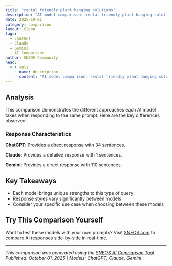```yaml
---
title: "rental friendly plant hanging solutions"
description: "AI model comparison: rental friendly plant hanging solutions..."
date: 2025-10-01
category: comparison
layout: Clean
tags:
  - ChatGPT
  - Claude
  - Gemini
  - AI Comparison
author: SNEOS Community
head:
  - - meta
    - name: description
      content: "AI model comparison: rental friendly plant hanging solutions..."
---
```


<ChatComparison
  title="rental friendly plant hanging solutions"
  prompt="rental friendly plant hanging solutions"
  :responses='{
    "ChatGPT": "Certainly! Here are some rental-friendly plant hanging solutions that won\u2019t damage walls or ceilings and are easy to remove:\n\n### 1. **Command Hooks and Strips**\n- Use removable adhesive hooks like Command Hooks which come in various sizes and weight capacities.\n- Perfect for hanging lightweight to medium-weight plants.\n- No holes or sticky residue when removed correctly.\n- Works well on walls, doors, or even ceilings.\n\n### 2. **Tension Rods**\n- Place a tension rod between two walls or inside a window frame.\n- Hang small planters with S-hooks or macram\u00E9 hangers from the rod.\n- No drilling needed, just adjustable to fit the space.\n\n### 3. **Over-the-Door or Window Hangers**\n- Use over-the-door hooks or hangers designed for hanging plants.\n- These sit on top of the door or window frame without any installation.\n- Suitable for small, lightweight plants.\n\n### 4. **Plant Stands or Shelves**\n- Instead of hanging plants, consider free-standing plant stands or tiered shelves.\n- Can be placed anywhere in your rental and moved easily.\n\n### 5. **Macram\u00E9 Plant Hangers on Curtain Rods or Shelves**\n- Hang trailing plants from existing curtain rods or sturdy shelves using macram\u00E9 hangers.\n- No extra hardware required and looks stylish.\n\n### 6. **Adhesive Ceiling Hooks**\n- Similar to Command Hooks but specifically designed for ceilings.\n- Great for hanging plants without drilling or permanent changes.\n- Ensure the hook\u2019s weight limit matches your plant\u0027s weight.\n\n### 7. **Magnetic Hooks**\n- If you have metal door frames or surfaces, magnetic hooks are a simple option.\n- Can hold small to medium pots securely.\n\n### 8. **Freestanding Plant Hangers**\n- Look for floor-standing plant hanger racks.\n- Mimic hanging plants but without ceiling or wall attachment.\n\n---\n\n### Tips:\n- Always check the weight limit of hooks and hangers.\n- Use lightweight pots to reduce risk.\n- Consider self-watering planters to minimize spills.\n\nWould you like product recommendations or DIY instructions for any specific option?",
    "Claude": "Here are some great rental-friendly plant hanging solutions that won\u0027t damage walls or ceilings:\n\n## **Tension-Based Solutions**\n- **Tension rods** between walls or in doorways/windows\n- **Floor-to-ceiling tension poles** with adjustable arms\n- **Expandable curtain rods** in window frames\n\n## **Freestanding Options**\n- **Plant stands with hanging tiers** or built-in hooks\n- **Ladder-style plant stands** with hanging capabilities\n- **Tripod plant hangers** that sit on the floor\n- **Rolling plant carts** with overhead hanging bars\n\n## **Furniture-Based Hanging**\n- **Over-the-door hooks** on sturdy doors\n- **Clamp-on hooks** that attach to shelves, tables, or railings\n- **Magnetic hooks** on refrigerators or metal surfaces\n- **Suction cup hooks** on smooth surfaces (windows, tiles)\n\n## **Minimal-Damage Wall Solutions**\n- **3M Command hooks** (removable adhesive strips)\n- **Monkey hooks** (tiny holes that are easily filled)\n- **Gallery hanging systems** with minimal wall contact\n\n## **Creative Alternatives**\n- **Macram\u00E9 plant hangers** draped over existing fixtures\n- **Ceiling fan hook adapters** (if you have ceiling fans)\n- **Bookshelf brackets** that clamp onto existing furniture\n\nMost of these can be easily removed when you move, and many require zero wall damage!",
    "Gemini": "Okay, let\u0027s talk rental-friendly plant hanging solutions!  The key here is to avoid permanent damage to walls, ceilings, or other surfaces.  Here\u0027s a breakdown of options, considering factors like weight capacity, aesthetics, and ease of installation and removal:\n\n**1. Adhesive Hooks \u0026 Strips (The Go-To):**\n\n*   **Best for:** Lightweight to medium-weight plants.\n*   **Pros:**\n    *   Widely available in various sizes and weight capacities.\n    *   Easy to install and remove (when done correctly!).\n    *   Come in different finishes (white, clear, metallic) to blend in.\n    *   Fairly inexpensive.\n*   **Cons:**\n    *   Weight limits are crucial \u2013 **do NOT exceed them.** Overloading can damage the wall and potentially injure someone.\n    *   Removal needs to be done carefully to avoid peeling paint or wallpaper.\n    *   Might not be ideal for very humid environments (like bathrooms) as the adhesive can weaken.\n*   **Brands to Consider:** Command Strips (by 3M) are the most well-known and reliable.  Look for options specifically designed for hanging plants or heavier items. Other brands include Gorilla Mounting Tape (some versions are removable) and generic adhesive hooks.\n*   **Tips:**\n    *   **Surface Preparation:**  Clean the surface thoroughly with rubbing alcohol before applying the adhesive.  This removes oils and dirt that can interfere with adhesion. Let the alcohol dry completely.\n    *   **Application:** Follow the manufacturer\u0027s instructions *exactly*.  This often involves pressing the strip firmly against the wall for a specified amount of time (e.g., 30 seconds).\n    *   **Cure Time:**  Wait the recommended \u0022cure time\u0022 (usually 1 hour or more, check the packaging) *before* hanging anything. This allows the adhesive to bond properly.\n    *   **Removal:** Pull *straight down slowly and steadily* along the strip, close to the wall.  Never pull outwards.  If the adhesive is stubborn, try gently heating it with a hairdryer on a low setting to soften it.\n    *   **Consider the Wall Type:** Textured walls can be problematic. Smooth, clean surfaces work best.  If you have textured walls, test a small, inconspicuous area first.\n\n**2. Tension Rods:**\n\n*   **Best for:** Creating a hanging space in a window, doorway, or between two walls.\n*   **Pros:**\n    *   No drilling or permanent attachments.\n    *   Adjustable to fit different spaces.\n    *   Can support more weight than adhesive hooks.\n    *   Can create a beautiful, architectural plant display.\n*   **Cons:**\n    *   Only works in spaces where you can brace the rod between two surfaces.\n    *   The finish of the rod may not match your decor.\n    *   Can potentially damage the paint or finish on the surfaces it\u0027s braced against if not installed carefully.\n*   **Types:**\n    *   **Standard Tension Rods:**  Good for lighter plants.\n    *   **Shower Curtain Rods:**  Stronger than standard tension rods, suitable for heavier plants.  Choose one with a non-slip grip.\n    *   **Spring Tension Rods:** Offer good adjustability and secure hold.\n*   **Tips:**\n    *   **Measure Carefully:** Make sure the rod is the correct length for your space.\n    *   **Grip:** Choose a rod with a non-slip grip or add rubber pads to the ends to prevent slippage and protect the surfaces.\n    *   **Weight Distribution:** Distribute the weight of the plants evenly across the rod.\n    *   **Secure Installation:** Twist the rod tightly until it\u0027s firmly in place.\n    *  Consider using clear protective pads between the rod ends and the wall to prevent damage.\n\n**3. Over-the-Door Hooks/Racks:**\n\n*   **Best for:** Hanging plants on doors, particularly lightweight options.\n*   **Pros:**\n    *   Simple and easy to install.\n    *   No damage to walls.\n    *   Good for adding greenery to smaller spaces.\n*   **Cons:**\n    *   Can only hang plants on doors.\n    *   May interfere with door operation (if plants are too bulky).\n    *   Can scratch the door if not padded properly.\n    *   Limited weight capacity.\n*   **Types:**\n    *   **Single Over-the-Door Hooks:**  For hanging one or two small plants.\n    *   **Multi-Tiered Over-the-Door Racks:**  For displaying a larger collection of plants.\n*   **Tips:**\n    *   **Padding:** Add felt pads to the back of the hook to protect the door from scratches.\n    *   **Weight Limit:** Don\u0027t overload the hook.\n    *   **Door Clearance:**  Make sure the plants don\u0027t prevent the door from closing properly.\n    *  Consider the aesthetic; find hooks or racks that complement your door style.\n\n**4. Ceiling-Mounted Solutions (Proceed with Caution):**\n\n*   **Important:** *Check your lease agreement!*  Some landlords strictly prohibit anything being attached to the ceiling.  If you\u0027re unsure, *ask permission* before proceeding.\n*   **Options (If Permitted):**\n    *   **Toggle Bolts with Hooks:** These provide a very strong hold in drywall or plaster ceilings.  *However, they do require drilling a hole, which is not ideal for rentals.*\n    *   **Adhesive Ceiling Hooks:**  Similar to adhesive wall hooks, but designed for ceilings.  Weight capacity is usually lower, and they may not be reliable for heavier plants.  *Use with extreme caution.* Test with a lightweight object first and monitor closely.\n*   **Why Ceiling Mounting Can Be Risky:**  Ceilings are often more difficult to repair than walls.  Holes are more noticeable, and repairs can be more complex.\n*   **Alternative to Ceiling Mounting (The Safer Route):** Consider using a tall plant stand to give your plants height without needing to hang them from the ceiling.\n\n**5. Furniture-Based Solutions:**\n\n*   **Best for:** Utilizing existing furniture to display hanging plants.\n*   **Pros:**\n    *   Completely avoids wall or ceiling damage.\n    *   Adds visual interest and dimension to your space.\n    *   Offers flexibility in placement.\n*   **Cons:**\n    *   Requires having suitable furniture pieces.\n    *   May take up more floor space.\n*   **Ideas:**\n    *   **Plant Stands:** Classic and versatile.  Choose a stand that complements your decor.\n    *   **Shelving Units:** Hang plants from the underside of shelves using S-hooks.\n    *   **Ladders:** Lean a decorative ladder against the wall and hang plants from the rungs.\n    *   **Curtain Rods:**  If you have existing curtain rods, you can often hang lightweight plants from them (be sure the rod is securely mounted).\n    *   **Clothing Racks:** Some clothing racks are sturdy enough to support a few hanging plants.\n\n**6. Macrame Plant Hangers with Clever Placements:**\n\n*   **The focus here is on *where* you hang the macrame, not necessarily *how* (since many of the above methods can be used with them).**\n*   **Consider:**\n    *   Hanging them from a sturdy curtain rod.\n    *   Using a tall bookshelf as a starting point to drape a long macrame.\n    *   Hanging a macrame from an existing light fixture (make sure it\u0027s not directly over a lightbulb that will burn the plant!).\n\n**Important Considerations for All Methods:**\n\n*   **Weight Capacity:**  *Always* check the weight capacity of the hanging solution and choose a plant that is well within that limit.  Err on the side of caution.\n*   **Plant Type:**  Consider the size, weight, and watering needs of the plant.  Trailing plants are often a good choice for hanging.\n*   **Lighting:**  Make sure the hanging location provides adequate light for the plant.\n*   **Watering:**  Consider how you will water the plant without making a mess.  Use drip trays or self-watering pots to catch excess water.\n*   **Safety:**  Ensure that the hanging plant is not a hazard to people or pets.  Avoid hanging plants in walkways or areas where they could be easily knocked down.\n*   **Lease Agreement:** *Always* read your lease agreement carefully to understand the rules about hanging things on the walls or ceilings.  If you\u0027re unsure, *ask your landlord for clarification* to avoid potential fines or eviction.  A friendly conversation can save you a lot of trouble!\n\nBy carefully considering these factors, you can create a beautiful and lush indoor garden without damaging your rental property.  Good luck!\n"
  }'
  published-date="17:58"
/>

## Analysis

This comparison demonstrates the different approaches each AI model takes when responding to the same prompt. Here are the key differences observed:

### Response Characteristics

**ChatGPT**: Provides a direct response with 34 sentences. 

**Claude**: Provides a detailed response with 1 sentences. 

**Gemini**: Provides a direct response with 110 sentences. 

## Key Takeaways

- Each model brings unique strengths to this type of query
- Response styles vary significantly between models
- Consider your specific use case when choosing between these models

## Try This Comparison Yourself

Want to test these models with your own prompts? Visit [SNEOS.com](https://sneos.com) to compare AI responses side-by-side in real-time.

---

*This comparison was generated using the [SNEOS AI Comparison Tool](https://sneos.com)*
*Published: October 01, 2025 | Models: ChatGPT, Claude, Gemini*
